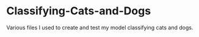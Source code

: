 # Classifying-Cats-and-Dogs
Various files I used to create and test my model classifying cats and dogs.
